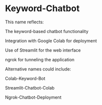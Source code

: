 # Keyword-Chatbot
This name reflects:

The keyword-based chatbot functionality

Integration with Google Colab for deployment

Use of Streamlit for the web interface

ngrok for tunneling the application

Alternative names could include:

Colab-Keyword-Bot

Streamlit-Chatbot-Colab

Ngrok-Chatbot-Deployment
